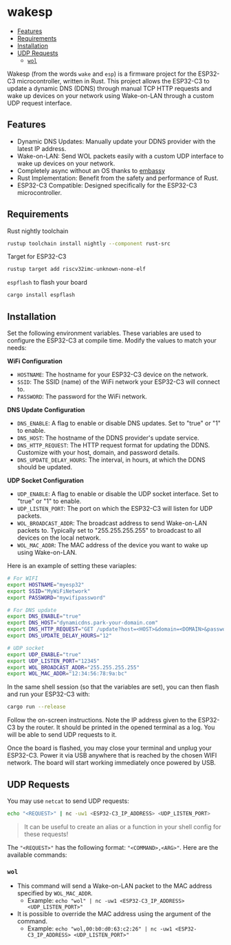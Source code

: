 # wakesp

<!-- vim-markdown-toc GFM -->

- [Features](#features)
- [Requirements](#requirements)
- [Installation](#installation)
- [UDP Requests](#udp-requests)
  - [`wol`](#wol)

<!-- vim-markdown-toc -->

Wakesp (from the words `wake` and `esp`) is a firmware project for the ESP32-C3 microcontroller, written in Rust. This project allows the ESP32-C3 to update a dynamic DNS (DDNS) through manual TCP HTTP requests and wake up devices on your network using Wake-on-LAN through a custom UDP request interface.

## Features

- Dynamic DNS Updates: Manually update your DDNS provider with the latest IP address.
- Wake-on-LAN: Send WOL packets easily with a custom UDP interface to wake up devices on your network.
- Completely async without an OS thanks to [embassy](https://github.com/embassy-rs/embassy)
- Rust Implementation: Benefit from the safety and performance of Rust.
- ESP32-C3 Compatible: Designed specifically for the ESP32-C3 microcontroller.

## Requirements

Rust nightly toolchain

```bash
rustup toolchain install nightly --component rust-src
```

Target for ESP32-C3

```bash
rustup target add riscv32imc-unknown-none-elf
```

`espflash` to flash your board

```bash
cargo install espflash
```

## Installation

Set the following environment variables. These variables are used to configure the ESP32-C3 at compile time. Modify the values to match your needs:

**WiFi Configuration**

- `HOSTNAME`: The hostname for your ESP32-C3 device on the network.
- `SSID`: The SSID (name) of the WiFi network your ESP32-C3 will connect to.
- `PASSWORD`: The password for the WiFi network.

**DNS Update Configuration**

- `DNS_ENABLE`: A flag to enable or disable DNS updates. Set to "true" or "1" to enable.
- `DNS_HOST`: The hostname of the DDNS provider's update service.
- `DNS_HTTP_REQUEST`: The HTTP request format for updating the DDNS. Customize with your host, domain, and password details.
- `DNS_UPDATE_DELAY_HOURS`: The interval, in hours, at which the DDNS should be updated.

**UDP Socket Configuration**

- `UDP_ENABLE`: A flag to enable or disable the UDP socket interface. Set to "true" or "1" to enable.
- `UDP_LISTEN_PORT`: The port on which the ESP32-C3 will listen for UDP packets.
- `WOL_BROADCAST_ADDR`: The broadcast address to send Wake-on-LAN packets to. Typically set to "255.255.255.255" to broadcast to all devices on the local network.
- `WOL_MAC_ADDR`: The MAC address of the device you want to wake up using Wake-on-LAN.

Here is an example of setting these variaples:

```bash
# For WIFI
export HOSTNAME="myesp32"
export SSID="MyWiFiNetwork"
export PASSWORD="mywifipassword"

# For DNS update
export DNS_ENABLE="true"
export DNS_HOST="dynamicdns.park-your-domain.com"
export DNS_HTTP_REQUEST="GET /update?host=<HOST>&domain=<DOMAIN>&password=<PASSWORD>&ip= HTTP/1.1\r\nHost: dynamicdns.park-your-domain.com\r\nConnection: close\r\n\r\n"
export DNS_UPDATE_DELAY_HOURS="12"

# UDP socket
export UDP_ENABLE="true"
export UDP_LISTEN_PORT="12345"
export WOL_BROADCAST_ADDR="255.255.255.255"
export WOL_MAC_ADDR="12:34:56:78:9a:bc"
```

In the same shell session (so that the variables are set), you can then flash and run your ESP32-C3 with:

```bash
cargo run --release
```

Follow the on-screen instructions. Note the IP address given to the ESP32-C3 by the router. It should be printed in the opened terminal as a log. You will be able to send UDP requests to it.

Once the board is flashed, you may close your terminal and unplug your ESP32-C3. Power it via USB anywhere that is reached by the chosen WIFI network. The board will start working immediately once powered by USB.

## UDP Requests

You may use `netcat` to send UDP requests:

```bash
echo "<REQUEST>" | nc -uw1 <ESP32-C3_IP_ADDRESS> <UDP_LISTEN_PORT>
```

> It can be useful to create an alias or a function in your shell config for these requests!

The `"<REQUEST>"` has the following format: `"<COMMAND>,<ARG>"`.
Here are the available commands:

### `wol`

- This command will send a Wake-on-LAN packet to the MAC address specified by `WOL_MAC_ADDR`.
  - Example: `echo "wol" | nc -uw1 <ESP32-C3_IP_ADDRESS> <UDP_LISTEN_PORT>"`
- It is possible to override the MAC address using the argument of the command.
  - Example: `echo "wol,00:b0:d0:63:c2:26" | nc -uw1 <ESP32-C3_IP_ADDRESS> <UDP_LISTEN_PORT>"`

